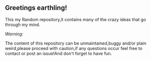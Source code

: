 
<h2> Greetings earthling! </h2>

<p>This my Random repository,it contains many of the crazy ideas that go through my mind.</p>

<p><em>Warning:</em></p>

<p>The content of this repository can be unmaintained,buggy and/or plain weird,please proceed with caution,if any questions occur feel free to contact or post an issue!And don't forget to have fun.</p>
